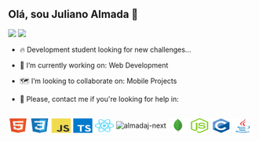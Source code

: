 ## Olá, sou Juliano Almada 👋
<a href = "mailto:julianoalmada48@gmail.com"><img src="https://img.shields.io/badge/-Gmail-%23333?style=for-the-badge&logo=gmail&logoColor=white" target="_blank"></a>
  <a href="https://www.linkedin.com/in/juliano-almada" target="_blank"><img src="https://img.shields.io/badge/-LinkedIn-%230077B5?style=for-the-badge&logo=linkedin&logoColor=white" target="_blank"></a> 
- 🔥 Development student looking for new challenges...

- 🌱 I’m currently working on: Web Development
- 🗺️ I’m looking to collaborate on: Mobile Projects
- 🌱 Please, contact me if you're looking for help in:

<div style="display: inline_block"><br>
  <img align="center" alt="almadaj-HTML" height="30" width="40" src="https://raw.githubusercontent.com/devicons/devicon/master/icons/html5/html5-original.svg">
  <img align="center" alt="almadaj-CSS" height="30" width="40" src="https://raw.githubusercontent.com/devicons/devicon/master/icons/css3/css3-original.svg">
  <img align="center" alt="almadaj-js" height="30" width="40" src="https://raw.githubusercontent.com/devicons/devicon/master/icons/javascript/javascript-original.svg">
  <img align="center" alt="almadaj-ts" height="30" width="40" src="https://raw.githubusercontent.com/devicons/devicon/master/icons/typescript/typescript-original.svg">
  <img align="center" alt="almadaj-react" height="30" width="40" src="https://raw.githubusercontent.com/devicons/devicon/master/icons/react/react-original.svg">
  <img align="center" alt="almadaj-next" height="30" width="40" src="https://cdn.jsdelivr.net/gh/devicons/devicon/icons/nextjs/nextjs-original.svg">
  <img align="center" alt="almadaj-mongo" height="30" width="40" src="https://raw.githubusercontent.com/devicons/devicon/master/icons/mongodb/mongodb-original.svg">
  <img align="center" alt="almadaj-node" height="30" width="40" src="https://raw.githubusercontent.com/devicons/devicon/master/icons/nodejs/nodejs-original.svg">
  <img align="center" alt="almadaj-c99" height="30" width="40" src="https://raw.githubusercontent.com/devicons/devicon/master/icons/c/c-original.svg">
  <img align="center" alt="almadaj-java" height="30" width="40" src="https://raw.githubusercontent.com/devicons/devicon/master/icons/java/java-original.svg">
</div> 

